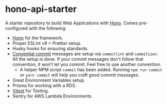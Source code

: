# hono-api-starter

A starter repository to build Web Applications with [Hono](https://hono.dev/).
Comes pre-configured with the following:

- [Hono](https://hono.dev/) for the framework.
- Proper ESLint v9 + Prettier setup.
- Husky hooks for ensuring standards.
- [Convential commit](https://www.conventionalcommits.org/en/v1.0.0/) messages are setup via `commitlint` and `commitizen`. All the setup is done. If your commit messages don't follow that convention, it won't let you commit. Feel free to use another convention.
  - A helper NPM script `commit` has been added. Running `npm run commit` or `yarn commit` will help you craft good commit messages.
- Great Environment Variables setup.
- Prisma for working with a RDS.
- [Vitest](https://vitest.dev) for Testing.
- Sentry for AWS Lambda Environments.
